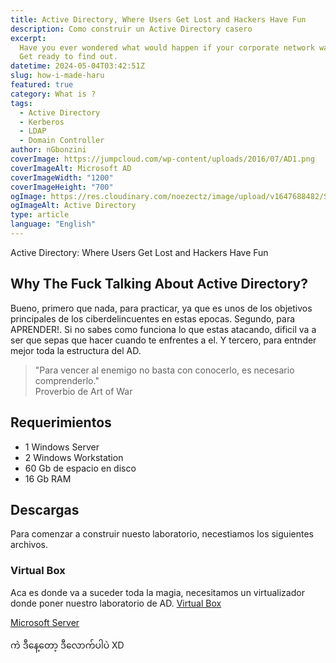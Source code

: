 ```yaml
---
title: Active Directory, Where Users Get Lost and Hackers Have Fun
description: Como construir un Active Directory casero
excerpt:
  Have you ever wondered what would happen if your corporate network was a party and Active Directory was the doorman?
  Get ready to find out.
datetime: 2024-05-04T03:42:51Z
slug: how-i-made-haru
featured: true
category: What is ?
tags:
  - Active Directory
  - Kerberos
  - LDAP
  - Domain Controller
author: nGbonzini
coverImage: https://jumpcloud.com/wp-content/uploads/2016/07/AD1.png
coverImageAlt: Microsoft AD
coverImageWidth: "1200"
coverImageHeight: "700"
ogImage: https://res.cloudinary.com/noezectz/image/upload/v1647688482/SatNaing/haru-fashion-og_qotvvg.png
ogImageAlt: Active Directory
type: article
language: "English"
---
```


Active Directory: Where Users Get Lost and Hackers Have Fun

## Why The Fuck Talking About Active Directory?

Bueno, primero que nada, para practicar, ya que es unos de los objetivos principales de los ciberdelincuentes en estas epocas.
Segundo, para APRENDER!. Si no sabes como funciona lo que estas atacando, dificil va a ser que sepas que hacer cuando te enfrentes a el.
Y tercero, para entnder mejor toda la estructura del AD.

> "Para vencer al enemigo no basta con conocerlo, es necesario comprenderlo."   
> Proverbio de Art of War 

## Requerimientos

- 1 Windows Server
- 2 Windows Workstation
- 60 Gb de espacio en disco
- 16 Gb RAM 

## Descargas 

Para comenzar a construir nuesto laboratorio, necestiamos los siguientes archivos.

### Virtual Box
Aca es donde va a suceder toda la magia, necesitamos un virtualizador donde poner nuestro laboratorio de AD.
[Virtual Box](https://www.virtualbox.org/)

[Microsoft Server](https://www.microsoft.com/en-us/evalcenter)


ကဲ ဒီနေ့တော့ ဒီလောက်ပါပဲ XD

